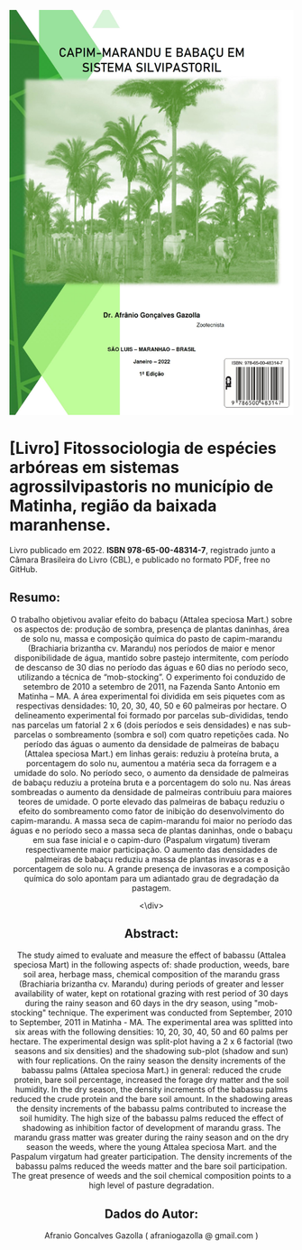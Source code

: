 ![alt text](https://github.com/afraniogazolla/livroSistemaSilvipastoril/blob/main/Capa.jpg)

# [Livro] Fitossociologia de espécies arbóreas em sistemas agrossilvipastoris no município de Matinha, região da baixada maranhense.

Livro publicado em 2022. **ISBN 978-65-00-48314-7**, registrado junto a Câmara Brasileira do Livro (CBL), e publicado no formato PDF, free no GitHub.

## Resumo:

<div align="center">
  
O trabalho objetivou avaliar efeito do babaçu (Attalea speciosa Mart.) sobre os aspectos de: produção de sombra, presença de plantas daninhas, área de solo nu, massa e composição química do pasto de capim-marandu (Brachiaria brizantha cv. Marandu) nos períodos de maior e menor disponibilidade de água, mantido sobre pastejo intermitente, com período de descanso de 30 dias no período das águas e 60 dias no período seco, utilizando a técnica de “mob-stocking”. O experimento foi conduzido de setembro de 2010 a setembro de 2011, na Fazenda Santo Antonio em Matinha – MA.  A área experimental foi dividida em seis piquetes com as respectivas densidades: 10, 20, 30, 40, 50 e 60 palmeiras por hectare. O delineamento experimental foi formado por parcelas sub-divididas, tendo nas parcelas um fatorial 2 x 6 (dois períodos e seis densidades) e nas sub-parcelas o sombreamento (sombra e sol) com quatro repetições cada. No período das águas o aumento da densidade de palmeiras de babaçu (Attalea speciosa Mart.) em linhas gerais: reduziu à proteína bruta, a porcentagem do solo nu, aumentou a matéria seca da forragem e a umidade do solo. No período seco, o aumento da densidade de palmeiras de babaçu reduziu a proteína bruta e a porcentagem do solo nu. Nas áreas sombreadas o aumento da densidade de palmeiras contribuiu para maiores teores de umidade. O porte elevado das palmeiras de babaçu reduziu o efeito do sombreamento como fator de inibição do desenvolvimento do capim-marandu. A massa seca de capim-marandu foi maior no período das águas e no período seco a massa seca de plantas daninhas, onde o babaçu em sua fase inicial e o capim-duro (Paspalum virgatum) tiveram respectivamente maior participação. O aumento das densidades de palmeiras de babaçu reduziu a massa de plantas invasoras e a porcentagem de solo nu. A grande presença de invasoras e a composição química do solo apontam para um adiantado grau de degradação da pastagem.
  
<\div>

## Abstract:
The study aimed to evaluate and measure the effect of babassu (Attalea speciosa Mart) in the following aspects of: shade production, weeds, bare soil area, herbage mass, chemical composition of the marandu grass (Brachiaria brizantha cv. Marandu) during periods of greater and lesser availability of water, kept on rotational grazing with rest period of 30 days during the rainy season and 60 days in the dry season, using "mob-stocking" technique. The experiment was conducted from September, 2010 to September, 2011 in Matinha - MA. The experimental area was splitted into six areas with the following densities: 10, 20, 30, 40, 50 and 60 palms per hectare. The experimental design was split-plot having a 2 x 6 factorial (two seasons and six densities) and the shadowing sub-plot (shadow and sun) with four replications. On the rainy season the density increments of the babassu palms (Attalea speciosa Mart.) in general: reduced the crude protein, bare soil percentage, increased the forage dry matter and the soil humidity. In the dry season, the density increments of the babassu palms reduced the crude protein and the bare soil amount. In the shadowing areas the density increments of the babassu palms contributed to increase the soil humidity. The high size of the babassu palms reduced the effect of shadowing as inhibition factor of development of marandu grass. The marandu grass matter was greater during the rainy season and on the dry season the weeds, where the young Attalea speciosa Mart. and the Paspalum virgatum had greater participation. The density increments of the babassu palms reduced the weeds matter and the bare soil participation. The great presence of weeds and the soil chemical composition points to a high level of pasture degradation.

## Dados do Autor:
Afranio Goncalves Gazolla ( afraniogazolla @ gmail.com )
